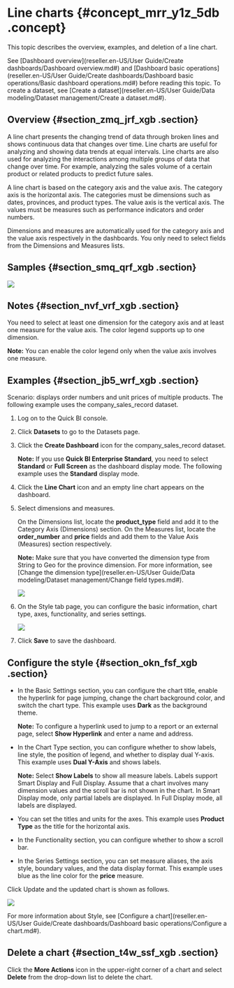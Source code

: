 # Line charts {#concept_mrr_y1z_5db .concept}

This topic describes the overview, examples, and deletion of a line chart.

See [Dashboard overview](reseller.en-US/User Guide/Create dashboards/Dashboard overview.md#) and [Dashboard basic operations](reseller.en-US/User Guide/Create dashboards/Dashboard basic operations/Basic dashboard operations.md#) before reading this topic. To create a dataset, see [Create a dataset](reseller.en-US/User Guide/Data modeling/Dataset management/Create a dataset.md#).

## Overview {#section_zmq_jrf_xgb .section}

A line chart presents the changing trend of data through broken lines and shows continuous data that changes over time. Line charts are useful for analyzing and showing data trends at equal intervals. Line charts are also used for analyzing the interactions among multiple groups of data that change over time. For example, analyzing the sales volume of a certain product or related products to predict future sales.

A line chart is based on the category axis and the value axis. The category axis is the horizontal axis. The categories must be dimensions such as dates, provinces, and product types. The value axis is the vertical axis. The values must be measures such as performance indicators and order numbers.

Dimensions and measures are automatically used for the category axis and the value axis respectively in the dashboards. You only need to select fields from the Dimensions and Measures lists.

## Samples {#section_smq_qrf_xgb .section}

![](http://static-aliyun-doc.oss-cn-hangzhou.aliyuncs.com/assets/img/9124/156404587844560_en-US.png)

## Notes {#section_nvf_vrf_xgb .section}

You need to select at least one dimension for the category axis and at least one measure for the value axis. The color legend supports up to one dimension.

**Note:** You can enable the color legend only when the value axis involves one measure.

## Examples {#section_jb5_wrf_xgb .section}

Scenario: displays order numbers and unit prices of multiple products. The following example uses the company\_sales\_record dataset.

1.  Log on to the Quick BI console.
2.  Click **Datasets** to go to the Datasets page.
3.  Click the **Create Dashboard** icon for the company\_sales\_record dataset.

    **Note:** If you use **Quick BI Enterprise Standard**, you need to select **Standard** or **Full Screen** as the dashboard display mode. The following example uses the **Standard** display mode.

4.  Click the **Line Chart** icon and an empty line chart appears on the dashboard.
5.  Select dimensions and measures.

    On the Dimensions list, locate the **product\_type** field and add it to the Category Axis \(Dimensions\) section. On the Measures list, locate the **order\_number** and **price** fields and add them to the Value Axis \(Measures\) section respectively.

    **Note:** Make sure that you have converted the dimension type from String to Geo for the province dimension. For more information, see [Change the dimension type](reseller.en-US/User Guide/Data modeling/Dataset management/Change field types.md#).

    ![](http://static-aliyun-doc.oss-cn-hangzhou.aliyuncs.com/assets/img/9124/15640458781589_en-US.png)

6.  On the Style tab page, you can configure the basic information, chart type, axes, functionality, and series settings.

    ![](http://static-aliyun-doc.oss-cn-hangzhou.aliyuncs.com/assets/img/9124/15640458781592_en-US.png)

7.  Click **Save** to save the dashboard.

## Configure the style {#section_okn_fsf_xgb .section}

-   In the Basic Settings section, you can configure the chart title, enable the hyperlink for page jumping, change the chart background color, and switch the chart type. This example uses **Dark** as the background theme.

    **Note:** To configure a hyperlink used to jump to a report or an external page, select **Show Hyperlink** and enter a name and address.

-   In the Chart Type section, you can configure whether to show labels, line style, the position of legend, and whether to display dual Y-axis. This example uses **Dual Y-Axis** and shows labels.

    **Note:** Select **Show Labels** to show all measure labels. Labels support Smart Display and Full Display. Assume that a chart involves many dimension values and the scroll bar is not shown in the chart. In Smart Display mode, only partial labels are displayed. In Full Display mode, all labels are displayed.

-   You can set the titles and units for the axes. This example uses **Product Type** as the title for the horizontal axis.
-   In the Functionality section, you can configure whether to show a scroll bar.
-   In the Series Settings section, you can set measure aliases, the axis style, boundary values, and the data display format. This example uses blue as the line color for the **price** measure.

Click Update and the updated chart is shown as follows.

![](http://static-aliyun-doc.oss-cn-hangzhou.aliyuncs.com/assets/img/9124/15640458781594_en-US.png)

For more information about Style, see [Configure a chart](reseller.en-US/User Guide/Create dashboards/Dashboard basic operations/Configure a chart.md#).

## Delete a chart {#section_t4w_ssf_xgb .section}

Click the **More Actions** icon in the upper-right corner of a chart and select **Delete** from the drop-down list to delete the chart.

